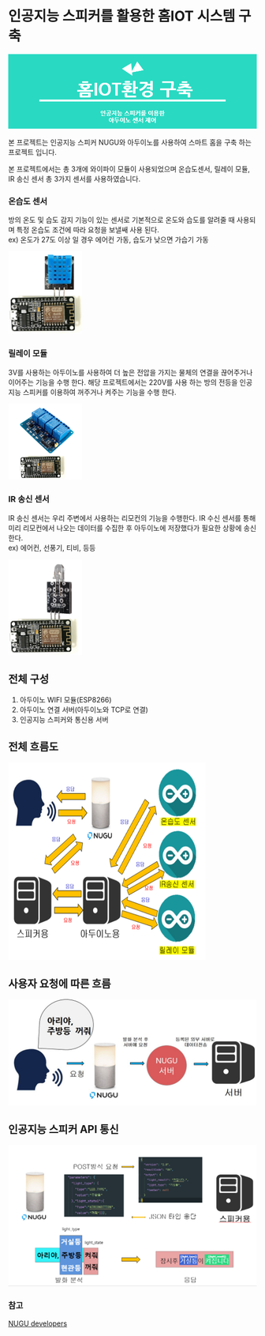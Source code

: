 
# 인공지능 스피커를 활용한 홈IOT 시스템 구축

<img src="images/홈IOT환경구축.png" title="스마트홈 서버 " alt="사진 오류" >

본 프로젝트는 인공지능 스피커 NUGU와 아두이노를 사용하여 스마트 홈을 구축 하는 프로젝트 입니다.

본 프로젝트에서는 총 3개에 와이파이 모듈이 사용되었으며 온습도센서, 릴레이 모듈, IR 송신 센서 총 3가지 센서를 사용하였습니다.

### 온습도 센서
방의 온도 및 습도 감지 기능이 있는 센서로 기본적으로 온도와 습도를 알려줄 때 사용되 며 특정 온습도 조건에 따라 요청을 보낼쌔 사용 된다.  
ex) 온도가 27도 이상 일 경우 에어컨 가동, 습도가 낮으면 가습기 가동

<img src="images/온습도센서.png" title="온습도 센서" alt="사진 오류" width="150" >

### 릴레이 모듈
3V를 사용하는 아두이노를 사용하여 더 높은 전압을 가지는 물체의 연결을 끊어주거나 이어주는 기능을 수행 한다.
해당 프로젝트에서는 220V를 사용 하는 방의 전등을 인공지능 스피커를 이용하여 꺼주거나 켜주는 기능을 수행 한다.

<img src="images/릴레이모듈.png" title="릴레이 모듈" alt="사진 오류" width="150" >

### IR 송신 센서 
IR 송신 센서는 우리 주변에서 사용하는 리모컨의 기능을 수행한다. IR 수신 센서를 통해 미리 리모컨에서 나오는 데이터를 수집한 후
아두이노에 저장했다가 필요한 상황에 송신한다.  
ex) 에어컨, 선풍기, 티비, 등등

<img src="images/IR센서.png" title="IR 센서" alt="사진 오류" width="150" >

## 전체 구성
1. 아두이노 WIFI 모듈(ESP8266)
2. 아두이노 연결 서버(아두이노와 TCP로 연결)
3. 인공지능 스피커와 통신용 서버

## 전체 흐름도
<img src="images/스마트홈서버구조.png" title="스마트홈 서버 구조" alt="사진 오류" width="400" height="400">


## 사용자 요청에 따른 흐름

<img src="images/사용자요청에따른흐름.jpg" title="사용자요청에따른흐름" alt="사진 오류" width="600">


## 인공지능 스피커 API 통신

<img src="images/발화분석.png" title="발화분석" alt="사진 오류" width="600">

### 참고
[NUGU developers](https://developers.nugu.co.kr/#/)